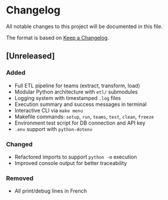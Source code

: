 # Changelog

All notable changes to this project will be documented in this file.

The format is based on [Keep a Changelog](https://keepachangelog.com/en/1.0.0/).

## [Unreleased]

### Added
- Full ETL pipeline for teams (extract, transform, load)
- Modular Python architecture with `etl/` submodules
- Logging system with timestamped `.log` files
- Execution summary and success messages in terminal
- Interactive CLI via `make menu`
- Makefile commands: `setup`, `run`, `teams`, `test`, `clean`, `freeze`
- Environment test script for DB connection and API key
- `.env` support with `python-dotenv`

### Changed
- Refactored imports to support `python -m` execution
- Improved console output for better traceability

### Removed
- All print/debug lines in French
